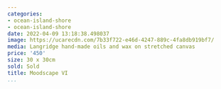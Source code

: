 ```yaml
---
categories:
- ocean-island-shore
- ocean-island-shore
date: 2022-04-09 13:18:38.498037
image: https://ucarecdn.com/7b33f722-e46d-4247-889c-4fa8db919bf7/
media: Langridge hand-made oils and wax on stretched canvas
price: '450'
size: 30 x 30cm
sold: Sold
title: Moodscape VI
...
```

